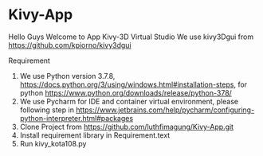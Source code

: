 # Kivy-App
Hello Guys
Welcome to App Kivy-3D Virtual Studio 
We use kivy3Dgui from https://github.com/kpiorno/kivy3dgui

Requirement
1. We use Python version 3.7.8, https://docs.python.org/3/using/windows.html#installation-steps, for python https://www.python.org/downloads/release/python-378/
2. We use Pycharm for IDE and container virtual environment, please following step in https://www.jetbrains.com/help/pycharm/configuring-python-interpreter.html#packages
3. Clone Project from  https://github.com/luthfimagung/Kivy-App.git
3. Install requirement library in Requirement.text
4. Run kivy_kota108.py
